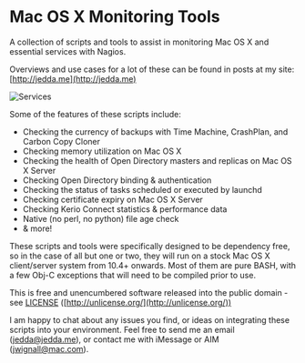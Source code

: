 Mac OS X Monitoring Tools
=========================

A collection of scripts and tools to assist in monitoring Mac OS X and essential services with Nagios.

Overviews and use cases for a lot of these can be found in posts at my site:
[http://jedda.me](http://jedda.me)

![Services](http://jedda.me/assets/osx-monitoring/RAM.jpg)

Some of the features of these scripts include:

*   Checking the currency of backups with Time Machine, CrashPlan, and Carbon Copy Cloner
*   Checking memory utilization on Mac OS X
*   Checking the health of Open Directory masters and replicas on Mac OS X Server
*   Checking Open Directory binding & authentication
*   Checking the status of tasks scheduled or executed by launchd
*   Checking certificate expiry on Mac OS X Server
*   Checking Kerio Connect statistics & performance data
*   Native (no perl, no python) file age check
*   & more!

These scripts and tools were specifically designed to be dependency free, so in the case of all but one or two, they will run on a stock Mac OS X client/server system from 10.4+ onwards. Most of them are pure BASH, with a few Obj-C exceptions that will need to be compiled prior to use.

This is free and unencumbered software released into the public domain - see [LICENSE](https://github.com/jedda/OSX-Monitoring-Tools/blob/master/LICENSE) ([http://unlicense.org/](http://unlicense.org/))

I am happy to chat about any issues you find, or ideas on integrating these scripts into your environment. Feel free to send me an email ([jedda@jedda.me](mailto:jedda@jedda.me "jedda@jedda.me")), or contact me with iMessage or AIM ([jwignall@mac.com](imessage://jwignall@mac.com)).

